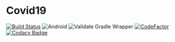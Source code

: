 # Covid19

[![Build Status](https://crazyuploader.semaphoreci.com/badges/Covid19.svg)](https://crazyuploader.semaphoreci.com/projects/Covid19)
![Android](https://github.com/crazyuploader/Covid19/workflows/Android/badge.svg)
![Validate Gradle Wrapper](https://github.com/crazyuploader/Covid19/workflows/Validate%20Gradle%20Wrapper/badge.svg)
[![CodeFactor](https://www.codefactor.io/repository/github/crazyuploader/covid19/badge)](https://www.codefactor.io/repository/github/crazyuploader/covid19)
[![Codacy Badge](https://api.codacy.com/project/badge/Grade/b5f7f9b722874876b08b8fa7c19c85fc)](https://app.codacy.com/manual/jugalkishor839/Covid19?utm_source=github.com&utm_medium=referral&utm_content=crazyuploader/Covid19&utm_campaign=Badge_Grade_Dashboard)
